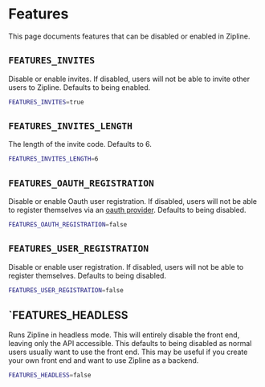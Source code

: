 # Features
This page documents features that can be disabled or enabled in Zipline.

## `FEATURES_INVITES`
Disable or enable invites. If disabled, users will not be able to invite other users to Zipline. Defaults to being enabled.
```bash
FEATURES_INVITES=true
```

## `FEATURES_INVITES_LENGTH`
The length of the invite code. Defaults to 6.
```bash
FEATURES_INVITES_LENGTH=6
```

## `FEATURES_OAUTH_REGISTRATION`
Disable or enable Oauth user registration. If disabled, users will not be able to register themselves via an [oauth provider](/docs/guides/oauth). Defaults to being disabled.
```bash
FEATURES_OAUTH_REGISTRATION=false
```

## `FEATURES_USER_REGISTRATION`
Disable or enable user registration. If disabled, users will not be able to register themselves. Defaults to being disabled.
```bash
FEATURES_USER_REGISTRATION=false
```

## `FEATURES_HEADLESS
Runs Zipline in headless mode. This will entirely disable the front end, leaving only the API accessible. This defaults to being disabled as normal users usually want to use the front end. This may be useful if you create your own front end and want to use Zipline as a backend.
```bash
FEATURES_HEADLESS=false
```